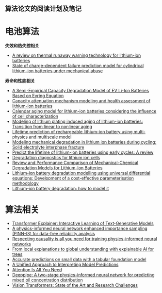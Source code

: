 算法论文的阅读计划及笔记
---

# 电池算法

**失效和热失控相关**
- [A review on thermal runaway warning technology for lithium-ion batteries](https://doi.org/10.1016/j.rser.2024.114882)
- [State of charge-dependent failure prediction model for cylindrical lithium-ion batteries under mechanical abuse](https://doi.org/10.1016/j.apenergy.2019.113365)

**寿命和性能相关**
- [A Semi-Empirical Capacity Degradation Model of EV Li-Ion Batteries Based on Eyring Equation](https://doi.org/10.1109/VPPC.2013.6671660)
- [Capacity attenuation mechanism modeling and health assessment of lithium-ion batteries](https://doi.org/10.1016/j.energy.2020.119682)
- [Calendar aging model for lithium-ion batteries considering the influence of cell characterization](https://doi.org/10.1016/j.est.2021.103506)
- [Modeling of lithium plating induced aging of lithium-ion batteries: Transition from linear to nonlinear aging](https://doi.org/10.1016/j.jpowsour.2017.05.110)
- [Lifetime prediction of rechargeable lithium-ion battery using multi-physics and multiscale model](https://doi.org/10.1016/j.jpowsour.2024.234622)
- [Modeling mechanical degradation in lithium ion batteries during cycling: Solid electrolyte interphase fracture](https://doi.org/10.1016/j.jpowsour.2015.09.033)
- [Predict the lifetime of lithium-ion batteries using early cycles: A review](https://doi.org/10.1016/j.apenergy.2024.124171)
- [Degradation diagnostics for lithium ion cells](https://doi.org/10.1016/j.jpowsour.2016.12.011)
- [Review and Performance Comparison of Mechanical-Chemical Degradation Models for Lithium-Ion Batteries](https://doi.org/10.1149/2.0281914jes)
- [Lithium-ion battery degradation modelling using universal differential equations: Development of a cost-effective parameterisation methodology](https://doi.org/10.1016/j.apenergy.2024.125221)
- [Lithium-ion battery degradation: how to model it](https://doi.org/10.1039/D2CP00417H)

# 算法相关
 - [Transformer Explainer: Interactive Learning of Text-Generative Models](https://arxiv.org/abs/2408.04619)
 - [A physics-informed neural network enhanced importance sampling (PINN-IS) for data-free reliability analysis](https://doi.org/10.1016/j.probengmech.2024.103701)
 - [Respecting causality is all you need for training physics-informed neural networks](https://arxiv.org/abs/2203.07404)
 - [From local explanations to global understanding with explainable AI for trees](https://doi.org/10.1038/s42256-019-0138-9) 
 - [Accurate predictions on small data with a tabular foundation model](https://doi.org/10.1038/s41586-024-08328-6) 
 - [A Unified Approach to Interpreting Model Predictions](https://arxiv.org/abs/1705.07874) 
 - [Attention Is All You Need](https://arxiv.org/abs/1706.03762) 
 - [Deeppipe: A two-stage physics-informed neural network for predicting mixed oil concentration distribution](https://doi.org/10.1016/j.energy.2023.127452)
 - [Vision Transformers: State of the Art and Research Challenges](https://arxiv.org/abs/2207.03041)